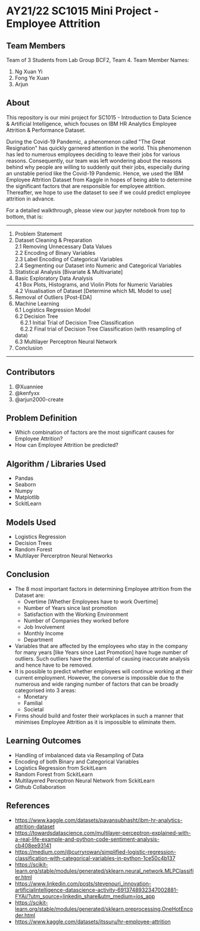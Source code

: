 # AY21/22 SC1015 Mini Project - Employee Attrition

## Team Members
Team of 3 Students from Lab Group BCF2, Team 4.
Team Member Names:
1. Ng Xuan Yi
2. Fong Ye Xuan
3. Arjun

## About
This repository is our mini project for SC1015 - Introduction to Data Science & Artificial Intelligence, which focuses on IBM HR Analytics Employee Attrition & Performance Dataset.

During the Covid-19 Pandemic, a phenomenon called "The Great Resignation" has quickly garnered attention in the world. This phenomenon has led to numerous employees deciding to leave their jobs for various reasons. Consequently, our team was left wondering about the reasons behind why people are willing to suddenly quit their jobs, especially during an unstable period like the Covid-19 Pandemic. Hence, we used the IBM Employee Attrition Dataset from Kaggle in hopes of being able to determine the significant factors that are responsible for employee attrition. Thereafter, we hope to use the dataset to see if we could predict employee attrition in advance.

For a detailed walkthrough, please view our jupyter notebook from top to bottom, that is:

---
1. Problem Statement  
2. Dataset Cleaning & Preparation  
  2.1 Removing Unnecessary Data Values  
  2.2 Encoding of Binary Variables  
  2.3 Label Encoding of Categorical Variables  
  2.4 Segmenting our Dataset into Numeric and Categorical Variables  
3. Statistical Analysis [Bivariate & Multivariate]  
4. Basic Exploratory Data Analysis  
  4.1 Box Plots, Histograms, and Violin Plots for Numeric Variables  
  4.2 Visualisation of Dataset [Determine which ML Model to use]  
5. Removal of Outliers [Post-EDA]  
6. Machine Learning  
  6.1 Logistics Regression Model  
  6.2 Decision Tree    
      &emsp;6.2.1 Initial Trial of Decision Tree Classification    
      &emsp;6.2.2 Final trial of Decision Tree Classification (with resampling of data)    
  6.3 Multilayer Perceptron Neural Network  
7. Conclusion  
---

## Contributors
1. @Xuanniee
2. @kenfyxx
3. @arjun2000-create

## Problem Definition
* Which combination of factors are the most significant causes for Employee Attrition?
* How can Employee Attrition be predicted?

## Algorithm / Libraries Used
* Pandas
* Seaborn
* Numpy
* Matplotlib
* SckitLearn

## Models Used
* Logistics Regression
* Decision Trees
* Random Forest
* Multilayer Percerptron Neural Networks

## Conclusion
* The 8 most important factors in determining Employee attrition from the Dataset are:
  * Overtime [Whether Employees have to work Overtime]  
  * Number of Years since last promotion  
  * Satisfaction with the Working Environment  
  * Number of Companies they worked before  
  * Job Involvement  
  * Monthly Income  
  * Department  
* Variables that are affected by the employees who stay in the company for many years [like Years since Last Promotion] have huge number of outliers. Such outliers have the potential of causing inaccurate analysis and hence have to be removed.
* It is possible to predict whether employees will continue working at their current employment. However, the converse is impossible due to the numerous and wide ranging number of factors that can be broadly categorised into 3 areas:
  * Monetary
  * Familial
  * Societal
* Firms should build and foster their workplaces in such a manner that minimises Employee Attrition as it is impossible to eliminate them.

## Learning Outcomes
* Handling of imbalanced data via Resampling of Data
* Encoding of both Binary and Categorical Variables
* Logistics Regression from SckitLearn
* Random Forest from SckitLearn
* Multilayered Perceptron Neural Network from SckitLearn
* Github Collaboration

## References
* https://www.kaggle.com/datasets/pavansubhasht/ibm-hr-analytics-attrition-dataset
* https://towardsdatascience.com/multilayer-perceptron-explained-with-a-real-life-example-and-python-code-sentiment-analysis-cb408ee93141
* https://medium.com/@curryrowan/simplified-logistic-regression-classification-with-categorical-variables-in-python-1ce50c4b137
* https://scikit-learn.org/stable/modules/generated/sklearn.neural_network.MLPClassifier.html
* https://www.linkedin.com/posts/stevenouri_innovation-artificialintelligence-datascience-activity-6913748932347002881-FYAj/?utm_source=linkedin_share&utm_medium=ios_app
* https://scikit-learn.org/stable/modules/generated/sklearn.preprocessing.OneHotEncoder.html
* https://www.kaggle.com/datasets/itssuru/hr-employee-attrition
